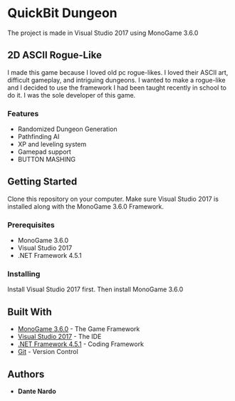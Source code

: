 # QuickBit Dungeon 

The project is made in Visual Studio 2017 using MonoGame 3.6.0

## 2D ASCII Rogue-Like
I made this game because I loved old pc rogue-likes. I loved their ASCII art, difficult gameplay, and intriguing dungeons. I wanted to make a rogue-like and I decided to use the framework I had been taught recently in school to do it. I was the sole developer of this game. 

### Features
- Randomized Dungeon Generation
- Pathfinding AI
- XP and leveling system
- Gamepad support
- BUTTON MASHING

## Getting Started

Clone this repository on your computer. Make sure Visual Studio 2017 is installed along with the MonoGame 3.6.0 Framework.

### Prerequisites

- MonoGame 3.6.0
- Visual Studio 2017
- .NET Framework 4.5.1

### Installing

Install Visual Studio 2017 first.
Then install MonoGame 3.6.0

## Built With

* [MonoGame 3.6.0](http://www.monogame.net/releases/v3.6/MonoGameSetup.exe) - The Game Framework
* [Visual Studio 2017](https://www.visualstudio.com/downloads/) - The IDE
* [.NET Framework 4.5.1](https://www.microsoft.com/en-us/download/details.aspx?id=40779) - Coding Framework
* [Git](https://git-scm.com/) - Version Control

## Authors

* **Dante Nardo**